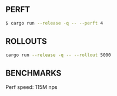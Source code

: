 ## PERFT

```sh
$ cargo run --release -q -- --perft 4
```

## ROLLOUTS

```sh
cargo run --release -q -- --rollout 5000
```

## BENCHMARKS

Perf speed: 115M nps
